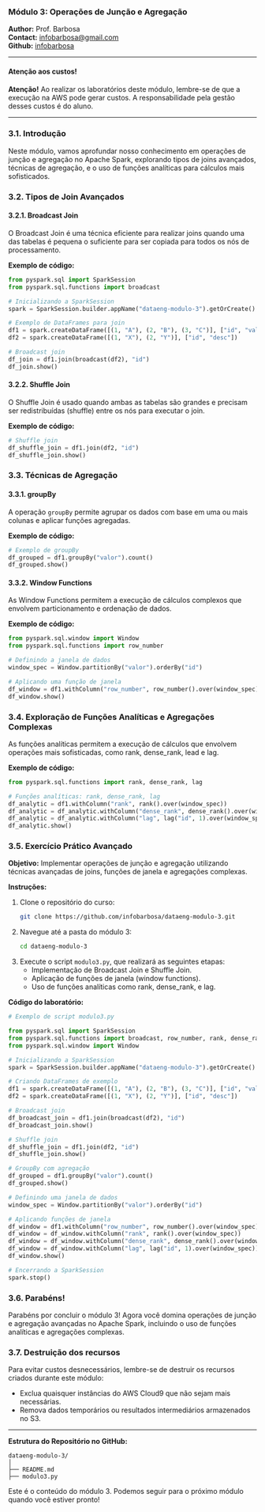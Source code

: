 ### Módulo 3: Operações de Junção e Agregação

**Author:** Prof. Barbosa  
**Contact:** infobarbosa@gmail.com  
**Github:** [infobarbosa](https://github.com/infobarbosa)

---

#### Atenção aos custos!
**Atenção!** Ao realizar os laboratórios deste módulo, lembre-se de que a execução na AWS pode gerar custos. A responsabilidade pela gestão desses custos é do aluno.

---

### 3.1. Introdução
Neste módulo, vamos aprofundar nosso conhecimento em operações de junção e agregação no Apache Spark, explorando tipos de joins avançados, técnicas de agregação, e o uso de funções analíticas para cálculos mais sofisticados.

### 3.2. Tipos de Join Avançados
#### 3.2.1. Broadcast Join
O Broadcast Join é uma técnica eficiente para realizar joins quando uma das tabelas é pequena o suficiente para ser copiada para todos os nós de processamento.

**Exemplo de código:**
```python
from pyspark.sql import SparkSession
from pyspark.sql.functions import broadcast

# Inicializando a SparkSession
spark = SparkSession.builder.appName("dataeng-modulo-3").getOrCreate()

# Exemplo de DataFrames para join
df1 = spark.createDataFrame([(1, "A"), (2, "B"), (3, "C")], ["id", "valor"])
df2 = spark.createDataFrame([(1, "X"), (2, "Y")], ["id", "desc"])

# Broadcast join
df_join = df1.join(broadcast(df2), "id")
df_join.show()
```

#### 3.2.2. Shuffle Join
O Shuffle Join é usado quando ambas as tabelas são grandes e precisam ser redistribuídas (shuffle) entre os nós para executar o join.

**Exemplo de código:**
```python
# Shuffle join
df_shuffle_join = df1.join(df2, "id")
df_shuffle_join.show()
```

### 3.3. Técnicas de Agregação
#### 3.3.1. groupBy
A operação `groupBy` permite agrupar os dados com base em uma ou mais colunas e aplicar funções agregadas.

**Exemplo de código:**
```python
# Exemplo de groupBy
df_grouped = df1.groupBy("valor").count()
df_grouped.show()
```

#### 3.3.2. Window Functions
As Window Functions permitem a execução de cálculos complexos que envolvem particionamento e ordenação de dados.

**Exemplo de código:**
```python
from pyspark.sql.window import Window
from pyspark.sql.functions import row_number

# Definindo a janela de dados
window_spec = Window.partitionBy("valor").orderBy("id")

# Aplicando uma função de janela
df_window = df1.withColumn("row_number", row_number().over(window_spec))
df_window.show()
```

### 3.4. Exploração de Funções Analíticas e Agregações Complexas
As funções analíticas permitem a execução de cálculos que envolvem operações mais sofisticadas, como rank, dense_rank, lead e lag.

**Exemplo de código:**
```python
from pyspark.sql.functions import rank, dense_rank, lag

# Funções analíticas: rank, dense_rank, lag
df_analytic = df1.withColumn("rank", rank().over(window_spec))
df_analytic = df_analytic.withColumn("dense_rank", dense_rank().over(window_spec))
df_analytic = df_analytic.withColumn("lag", lag("id", 1).over(window_spec))
df_analytic.show()
```

### 3.5. Exercício Prático Avançado
**Objetivo:** Implementar operações de junção e agregação utilizando técnicas avançadas de joins, funções de janela e agregações complexas.

**Instruções:**
1. Clone o repositório do curso:
   ```bash
   git clone https://github.com/infobarbosa/dataeng-modulo-3.git
   ```
2. Navegue até a pasta do módulo 3:
   ```bash
   cd dataeng-modulo-3
   ```
3. Execute o script `modulo3.py`, que realizará as seguintes etapas:
   - Implementação de Broadcast Join e Shuffle Join.
   - Aplicação de funções de janela (window functions).
   - Uso de funções analíticas como rank, dense_rank, e lag.

**Código do laboratório:**
```python
# Exemplo de script modulo3.py

from pyspark.sql import SparkSession
from pyspark.sql.functions import broadcast, row_number, rank, dense_rank, lag
from pyspark.sql.window import Window

# Inicializando a SparkSession
spark = SparkSession.builder.appName("dataeng-modulo-3").getOrCreate()

# Criando DataFrames de exemplo
df1 = spark.createDataFrame([(1, "A"), (2, "B"), (3, "C")], ["id", "valor"])
df2 = spark.createDataFrame([(1, "X"), (2, "Y")], ["id", "desc"])

# Broadcast join
df_broadcast_join = df1.join(broadcast(df2), "id")
df_broadcast_join.show()

# Shuffle join
df_shuffle_join = df1.join(df2, "id")
df_shuffle_join.show()

# GroupBy com agregação
df_grouped = df1.groupBy("valor").count()
df_grouped.show()

# Definindo uma janela de dados
window_spec = Window.partitionBy("valor").orderBy("id")

# Aplicando funções de janela
df_window = df1.withColumn("row_number", row_number().over(window_spec))
df_window = df_window.withColumn("rank", rank().over(window_spec))
df_window = df_window.withColumn("dense_rank", dense_rank().over(window_spec))
df_window = df_window.withColumn("lag", lag("id", 1).over(window_spec))
df_window.show()

# Encerrando a SparkSession
spark.stop()
```

### 3.6. Parabéns!
Parabéns por concluir o módulo 3! Agora você domina operações de junção e agregação avançadas no Apache Spark, incluindo o uso de funções analíticas e agregações complexas.

### 3.7. Destruição dos recursos
Para evitar custos desnecessários, lembre-se de destruir os recursos criados durante este módulo:
- Exclua quaisquer instâncias do AWS Cloud9 que não sejam mais necessárias.
- Remova dados temporários ou resultados intermediários armazenados no S3.

---

**Estrutura do Repositório no GitHub:**
```
dataeng-modulo-3/
│
├── README.md
├── modulo3.py
```

Este é o conteúdo do módulo 3. Podemos seguir para o próximo módulo quando você estiver pronto!